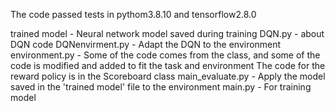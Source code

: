 The code passed tests in pythom3.8.10 and tensorflow2.8.0

trained model - Neural network model saved during training
DQN.py - about DQN code
DQNenvirment.py - Adapt the DQN to the environment
environment.py - Some of the code comes from the class, and some of the code is modified and added to fit the task and environment
                 The code for the reward policy is in the Scoreboard class
main_evaluate.py - Apply the model saved in the 'trained model' file to the environment
main.py - For training model